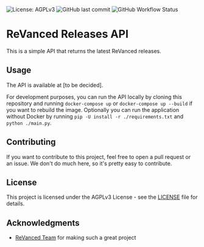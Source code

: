 ![License: AGPLv3](https://img.shields.io/github/license/alexandreteles/revanced-releases-api)
![GitHub last commit](https://img.shields.io/github/last-commit/alexandreteles/revanced-releases-api)
![GitHub Workflow Status](https://img.shields.io/github/workflow/status/alexandreteles/revanced-releases-api/Main%20build)

# ReVanced Releases API

This is a simple API that returns the latest ReVanced releases.

## Usage

The API is available at [to be decided].

For development purposes, you can run the API locally by cloning this repository and running `docker-compose up` or `docker-compose up --build` if you want to rebuild the image. Optionally you can run the application without Docker by running `pip -U install -r ./requirements.txt` and `python ./main.py`.

## Contributing

If you want to contribute to this project, feel free to open a pull request or an issue. We don't do much here, so it's pretty easy to contribute.

## License

This project is licensed under the AGPLv3 License - see the [LICENSE](LICENSE) file for details.

## Acknowledgments

* [ReVanced Team](https://github.com/revanced/) for making such a great project
